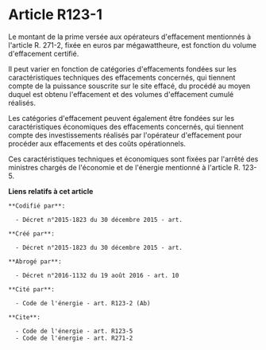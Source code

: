 # Article R123-1

Le montant de la prime versée aux opérateurs d'effacement mentionnés à l'article R. 271-2, fixée en euros par mégawattheure,
est fonction du volume d'effacement certifié. 

Il peut varier en fonction de catégories d'effacements fondées sur les caractéristiques techniques des effacements concernés,
qui tiennent compte de la puissance souscrite sur le site effacé, du procédé au moyen duquel est obtenu l'effacement et des
volumes d'effacement cumulé réalisés. 

Les catégories d'effacement peuvent également être fondées sur les caractéristiques économiques des effacements concernés,
qui tiennent compte des investissements réalisés par l'opérateur d'effacement pour procéder aux effacements et des coûts
opérationnels. 

Ces caractéristiques techniques et économiques sont fixées par l'arrêté des ministres chargés de l'économie et de l'énergie
mentionné à l'article R. 123-5.

**Liens relatifs à cet article**

	**Codifié par**:

	  - Décret n°2015-1823 du 30 décembre 2015 - art.

	**Créé par**:

	  - Décret n°2015-1823 du 30 décembre 2015 - art.

	**Abrogé par**:

	  - Décret n°2016-1132 du 19 août 2016 - art. 10

	**Cité par**:

	  - Code de l'énergie - art. R123-2 (Ab)

	**Cite**:

	  - Code de l'énergie - art. R123-5
	  - Code de l'énergie - art. R271-2
